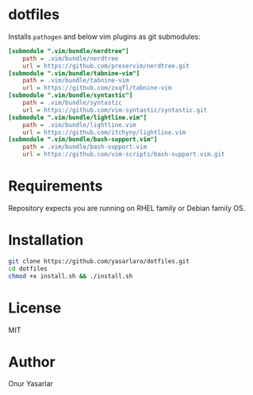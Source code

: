 # dotfiles

Installs `pathogen` and below vim plugins as git submodules:

```ini
[submodule ".vim/bundle/nerdtree"]
	path = .vim/bundle/nerdtree
	url = https://github.com/preservim/nerdtree.git
[submodule ".vim/bundle/tabnine-vim"]
	path = .vim/bundle/tabnine-vim
	url = https://github.com/zxqfl/tabnine-vim
[submodule ".vim/bundle/syntastic"]
	path = .vim/bundle/syntastic
	url = https://github.com/vim-syntastic/syntastic.git
[submodule ".vim/bundle/lightline.vim"]
	path = .vim/bundle/lightline.vim
	url = https://github.com/itchyny/lightline.vim
[submodule ".vim/bundle/bash-support.vim"]
	path = .vim/bundle/bash-support.vim
	url = https://github.com/vim-scripts/bash-support.vim.git
```

# Requirements

Repository expects you are running on RHEL family or Debian family OS.

# Installation

```bash
git clone https://github.com/yasarlaro/dotfiles.git
cd dotfiles
chmod +x install.sh && ./install.sh
```

# License
MIT

# Author
Onur Yasarlar
